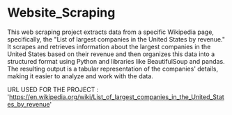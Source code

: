 # Website_Scraping
This web scraping project extracts data from a specific Wikipedia page, specifically, the "List of largest companies in the United States by revenue." It scrapes and retrieves information about the largest companies in the United States based on their revenue and then organizes this data into a structured format using Python and libraries like BeautifulSoup and pandas. The resulting output is a tabular representation of the companies' details, making it easier to analyze and work with the data.

URL USED FOR THE PROJECT :  'https://en.wikipedia.org/wiki/List_of_largest_companies_in_the_United_States_by_revenue'

